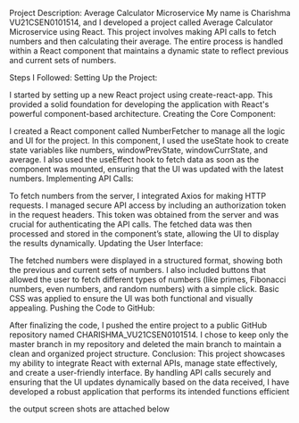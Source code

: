 


Project Description: Average Calculator Microservice
My name is Charishma VU21CSEN0101514, and I developed a project called Average Calculator Microservice using React. This project involves making API calls to fetch numbers and then calculating their average. The entire process is handled within a React component that maintains a dynamic state to reflect previous and current sets of numbers.

Steps I Followed:
Setting Up the Project:

I started by setting up a new React project using create-react-app. This provided a solid foundation for developing the application with React's powerful component-based architecture.
Creating the Core Component:

I created a React component called NumberFetcher to manage all the logic and UI for the project.
In this component, I used the useState hook to create state variables like numbers, windowPrevState, windowCurrState, and average.
I also used the useEffect hook to fetch data as soon as the component was mounted, ensuring that the UI was updated with the latest numbers.
Implementing API Calls:

To fetch numbers from the server, I integrated Axios for making HTTP requests.
I managed secure API access by including an authorization token in the request headers. This token was obtained from the server and was crucial for authenticating the API calls.
The fetched data was then processed and stored in the component’s state, allowing the UI to display the results dynamically.
Updating the User Interface:

The fetched numbers were displayed in a structured format, showing both the previous and current sets of numbers.
I also included buttons that allowed the user to fetch different types of numbers (like primes, Fibonacci numbers, even numbers, and random numbers) with a simple click.
Basic CSS was applied to ensure the UI was both functional and visually appealing.
Pushing the Code to GitHub:

After finalizing the code, I pushed the entire project to a public GitHub repository named CHARISHMA_VU21CSEN0101514.
I chose to keep only the master branch in my repository and deleted the main branch to maintain a clean and organized project structure.
Conclusion:
This project showcases my ability to integrate React with external APIs, manage state effectively, and create a user-friendly interface. By handling API calls securely and ensuring that the UI updates dynamically based on the data received, I have developed a robust application that performs its intended functions efficient

the output screen shots are attached below
